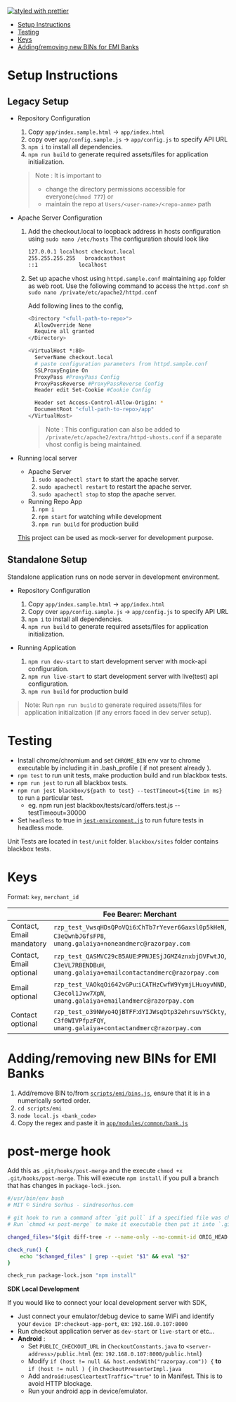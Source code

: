 [![styled with prettier](https://img.shields.io/badge/styled_with-prettier-ff69b4.svg)](https://github.com/prettier/prettier)

- [Setup Instructions](#setup-instructions)
- [Testing](#testing)
- [Keys](#keys)
- [Adding/removing new BINs for EMI Banks](#adding/removing-new-bins-for-emi-banks)

# Setup Instructions

## Legacy Setup

- Repository Configuration

  1. Copy `app/index.sample.html` -> `app/index.html`
  1. copy over `app/config.sample.js` -> `app/config.js` to specify API URL
  1. `npm i` to install all dependencies.
  1. `npm run build` to generate required assets/files for application initialization.

  > Note : It is important to
  >
  > - change the directory permissions accessible for everyone(`chmod 777`)
  >   or
  > - maintain the repo at `Users/<user-name>/<repo-anme>` path

- Apache Server Configuration

  1.  Add the checkout.local to loopback address in hosts configuration using `sudo nano /etc/hosts`
      The configuration should look like
      ```sh
      127.0.0.1	localhost checkout.local
      255.255.255.255	broadcasthost
      ::1             localhost
      ```
  1.  Set up apache vhost using `httpd.sample.conf` maintaining `app` folder as web root.
      Use the following command to access the `httpd.conf`
      `sh sudo nano /private/etc/apache2/httpd.conf`

      Add following lines to the config,

      ```sh
      <Directory "<full-path-to-repo>">
        AllowOverride None
        Require all granted
      </Directory>

      <VirtualHost *:80>
        ServerName checkout.local
        # paste configuration parameters from httpd.sample.conf
        SSLProxyEngine On
        ProxyPass #ProxyPass Config
        ProxyPassReverse #ProxyPassReverse Config
        Header edit Set-Cookie #Cookie Config

        Header set Access-Control-Allow-Origin: *
        DocumentRoot "<full-path-to-repo>/app"
      </VirtualHost>
      ```

      > Note : This configuration can also be added to `/private/etc/apache2/extra/httpd-vhosts.conf` if a separate vhost config is being maintained.

- Running local server

  - Apache Server
    1. `sudo apachectl start` to start the apache server.
    1. `sudo apachectl restart` to restart the apache server.
    1. `sudo apachectl stop` to stop the apache server.
  - Running Repo App
    1. `npm i`
    1. `npm start` for watching while development
    1. `npm run build` for production build

  [This](https://github.com/razorpay/armory/tree/master/checkout-utils/mock-api) project can be used as mock-server for development purpose.

## Standalone Setup

Standalone application runs on node server in development environment.

- Repository Configuration

  1. Copy `app/index.sample.html` -> `app/index.html`
  1. Copy over `app/config.sample.js` -> `app/config.js` to specify API URL
  1. `npm i` to install all dependencies.
  1. `npm run build` to generate required assets/files for application initialization.

- Running Application

  1. `npm run dev-start` to start development server with mock-api configuration.
  1. `npm run live-start` to start development server with live(test) api configuration.
  1. `npm run build` for production build

> Note: Run `npm run build` to generate required assets/files for application initialization (if any errors faced in dev server setup).

# Testing

- Install chrome/chromium and set `CHROME_BIN` env var to chrome executable by including it in .bash_profile ( if not present already ).
- `npm test` to run unit tests, make production build and run blackbox tests.
- `npm run jest` to run all blackbox tests.
- `npm run jest blackbox/${path to test} --testTimeout=${time in ms}` to run a particular test.
  - eg. npm run jest blackbox/tests/card/offers.test.js --testTimeout=30000
- Set `headless` to true in [`jest-environment.js`](blackbox/jest-environment.js) to run future tests in headless mode.

Unit Tests are located in `test/unit` folder. `blackbox/sites` folder contains blackbox tests.

# Keys

Format: `key`, `merchant_id`

|                          | Fee Bearer: Merchant                                                                                                     | Fee Bearer: Customer                                                                                                     |
| ------------------------ | ------------------------------------------------------------------------------------------------------------------------ | ------------------------------------------------------------------------------------------------------------------------ |
| Contact, Email mandatory | `rzp_test_VwsqHDsQPoVQi6`:`ChTb7rYever6Gaxsl0p5kHeN`, `C3eQwnbJGfsFP8`, `umang.galaiya+noneandmerc@razorpay.com`         | `rzp_test_BlUXikp98tvz4X`:`2gMzaeeKghLaSAs14H88XDoE`, `C3eojP6wt8Eg6t`, `umang.galaiya+noneandcust@razorpay.com`         |
| Contact, Email optional  | `rzp_test_QASMVC29cB5AUE`:`PPNJESjJGMZ4znxbjDVFwtJO`, `C3eVL7RBENDBuH`, `umang.galaiya+emailcontactandmerc@razorpay.com` | `rzp_test_HgCXAu6Ope0ezo`:`9ltnZhFUbb5fY8YRQzWofFXO`, `C3erKWTHygzR3Q`, `umang.galaiya+emailcontactandcust@razorpay.com` |
| Email optional           | `rzp_test_VAOkqOi642vGPu`:`iCATHzCwfW9YymjLHuoyvNND`, `C3ecol1Jvw7XpN`, `umang.galaiya+emailandmerc@razorpay.com`        | `rzp_test_rwcT7PeB3oKbmZ`:`KnyaaoZnQ1QtMwPLohpqYU3m`, `C3eyAbbHaNI4r8`, `umang.galaiya+emailandcust@razorpay.com`        |
| Contact optional         | `rzp_test_o39NWyo4QjBTFF`:`dYIJWsqDtp32ehrsuvYSCkty`, `C3f0WIVPfpzFQY`, `umang.galaiya+contactandmerc@razorpay.com`      | `rzp_test_w8HHg0qnClyj31`:`xtKzDTnkBpUXQVucKBHNhjAJ`, `C3f2I0QjbSUDjU`, `umang.galaiya+contactandcust@razorpay.com`      |

# Adding/removing new BINs for EMI Banks

1. Add/remove BIN to/from [`scripts/emi/bins.js`](scripts/emi/bins.js), ensure that it is in a numerically sorted order.
2. `cd scripts/emi`
3. `node local.js <bank_code>`
4. Copy the regex and paste it in [`app/modules/common/bank.js`](app/modules/common/bank.js)

# post-merge hook

Add this as `.git/hooks/post-merge` and the execute `chmod +x .git/hooks/post-merge`. This will execute `npm install` if you pull a branch that has changes in `package-lock.json`.

```sh
#/usr/bin/env bash
# MIT © Sindre Sorhus - sindresorhus.com

# git hook to run a command after `git pull` if a specified file was changed
# Run `chmod +x post-merge` to make it executable then put it into `.git/hooks/`.

changed_files="$(git diff-tree -r --name-only --no-commit-id ORIG_HEAD HEAD)"

check_run() {
	echo "$changed_files" | grep --quiet "$1" && eval "$2"
}

check_run package-lock.json "npm install"
```

**SDK Local Development**

If you would like to connect your local development server with SDK,

- Just connect your emulator/debug device to same WiFi and identify your `device IP:checkout-app-port`, ex: `192.168.0.107:8000`
- Run checkout application server as `dev-start` or `live-start` or etc...
- **Android** :
  - Set `PUBLIC_CHECKOUT_URL` in `CheckoutConstants.java` to `<server-address>/public.html` (ex: `192.168.0.107:8000/public.html`)
  - Modify `if (host != null && host.endsWith("razorpay.com")) {` **to** `if (host != null ) {` in `CheckoutPresenterImpl.java`
  - Add `android:usesCleartextTraffic="true"` to <application> in Manifest. This is to avoid HTTP blockage.
  - Run your android app in device/emulator.
